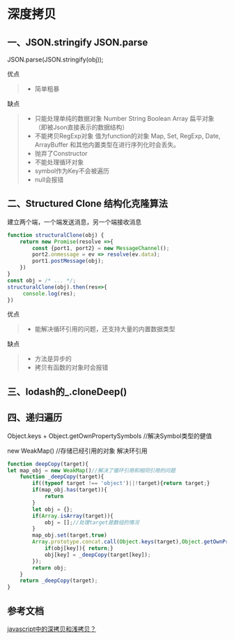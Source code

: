 # 深度拷贝

## 一、JSON.stringify JSON.parse

JSON.parse(JSON.stringify(obj));

优点

>+ 简单粗暴

缺点

>+ 只能处理单纯的数据对象 Number String Boolean Array 扁平对象 （即被Json直接表示的数据结构）
>+ 不能拷贝RegExp对象 值为function的对象  Map, Set, RegExp, Date, ArrayBuffer 和其他内置类型在进行序列化时会丢失。
>+ 抛弃了Constructor
>+ 不能处理循环对象
>+ symbol作为Key不会被遍历
>+ null会报错

## 二、Structured Clone 结构化克隆算法

建立两个端，一个端发送消息，另一个端接收消息

```javascript
function structuralClone(obj) {
    return new Promise(resolve =>{
        const {port1, port2} = new MessageChannel();
        port2.onmessage = ev => resolve(ev.data);
        port1.postMessage(obj);
    })
}
const obj = /* ... */;
structuralClone(obj).then(res=>{
     console.log(res);
})
```

优点

>+ 能解决循环引用的问题，还支持大量的内置数据类型

缺点

>+ 方法是异步的
>+ 拷贝有函数的对象时会报错

## 三、lodash的_.cloneDeep()

## 四、递归遍历

Object.keys + Object.getOwnPropertySymbols //解决Symbol类型的健值

new WeakMap() //存储已经引用的对象 解决环引用

```javascript
function deepCopy(target){
let map_obj = new WeakMap()//解决了循环引用和相同引用的问题
    function _deepCopy(target){
        if((typeof target !== 'object')||!target){return target;}
        if(map_obj.has(target)){
            return
        }
        let obj = {};
        if(Array.isArray(target)){
            obj = [];//处理target是数组的情况
        }
        map_obj.set(target,true)
        Array.prototype.concat.call(Object.keys(target),Object.getOwnPropertySymbols(target)).forEach(key=>{
            if(obj[key]){ return;}
            obj[key] = _deepCopy(target[key]);
        });
        return obj;
    }
    return _deepCopy(target);
}

```

## 参考文档

[javascript中的深拷贝和浅拷贝？](https://www.zhihu.com/question/23031215)
